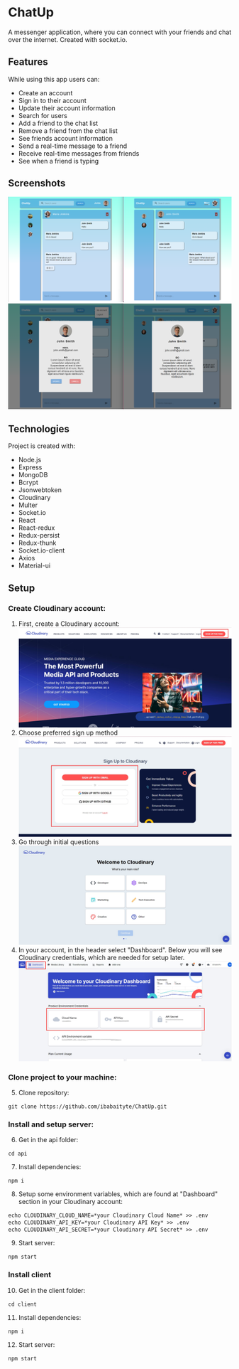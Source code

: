# ChatUp
A messenger application, where you can connect with your friends and chat over the internet. Created with socket.io. 

## Features
While using this app users can:
* Create an account
* Sign in to their account
* Update their account information
* Search for users
* Add a friend to the chat list
* Remove a friend from the chat list
* See friends account information
* Send a real-time message to a friend
* Receive real-time messages from friends
* See when a friend is typing

## Screenshots
![img.png](client/public/images/img.png)
![img_1.png](client/public/images/img_1.png)

## Technologies
Project is created with:
* Node.js
* Express
* MongoDB
* Bcrypt
* Jsonwebtoken
* Cloudinary
* Multer
* Socket.io
* React
* React-redux
* Redux-persist
* Redux-thunk
* Socket.io-client
* Axios
* Material-ui

## Setup
### Create Cloudinary account:
1. First, create a Cloudinary account:
![](client/public/images/Screenshot_1.jpg)
2. Choose preferred sign up method
![](client/public/images/Screenshot_2.jpg)
3. Go through initial questions
![](client/public/images/Screenshot_3.jpg)
4. In your account, in the header select "Dashboard". Below you will see Cloudinary credentials, which are needed for setup later.
![](client/public/images/Screenshot_4.jpg)

### Clone project to your machine:
5. Clone repository:
```
git clone https://github.com/ibabaityte/ChatUp.git
```
### Install and setup server:
6. Get in the api folder:
```
cd api
```
7. Install dependencies:
```
npm i
```
8. Setup some environment variables, which are found at "Dashboard" section in your Cloudinary account:
```
echo CLOUDINARY_CLOUD_NAME=*your Cloudinary Cloud Name* >> .env
echo CLOUDINARY_API_KEY=*your Cloudinary API Key* >> .env
echo CLOUDINARY_API_SECRET=*your Cloudinary API Secret* >> .env
```
9. Start server:
```
npm start
```

### Install client
10. Get in the client folder:
```
cd client
```
11. Install dependencies:
```
npm i
```
12. Start server:
```
npm start
```
